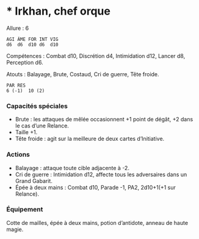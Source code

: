# * Irkhan, chef orque

Allure : 6

	AGI	ÂME	FOR	INT	VIG
	d6	d6	d10	d6	d10

Compétences : Combat d10, Discrétion d4, Intimidation d12, Lancer d8, Perception d6.

Atouts : Balayage, Brute, Costaud, Cri de guerre, Tête froide.

	PAR	RES
	6 (-1)	10 (2)

### Capacités spéciales
- Brute : les attaques de mêlée occasionnent +1 point de dégât, +2 dans le cas d’une Relance.
- Taille +1.
- Tête froide : agit sur la meilleure de deux cartes d’Initiative.

### Actions
- Balayage : attaque toute cible adjacente à -2.
- Cri de guerre : Intimidation d12, affecte tous les adversaires dans un Grand Gabarit.
- Épée à deux mains : Combat d10, Parade -1, PA2, 2d10+1(+1 sur Relance).

### Équipement
Cotte de mailles, épée à deux mains, potion d’antidote, anneau de haute magie.
